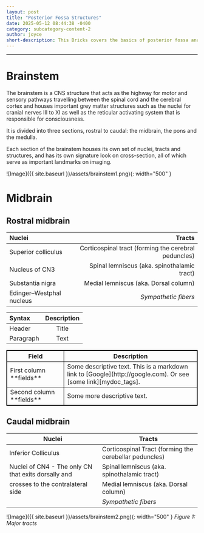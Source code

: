 ```yaml
---
layout: post
title: "Posterior Fossa Structures"
date: 2025-05-12 08:44:38 -0400
category: subcategory-content-2
author: joyce
short-description: This Bricks covers the basics of posterior fossa anatomy.
---
```


-----

# Brainstem

The brainstem is a CNS structure that acts as the highway for motor and sensory pathways travelling between the spinal cord and the cerebral cortex and houses important grey matter structures such as the nuclei for cranial nerves III to XI as well as the reticular activating system that is responsible for consciousness.

It is divided into three sections, rostral to caudal: the midbrain, the pons and the medulla.

Each section of the brainstem houses its own set of nuclei, tracts  and structures, and has its own signature look on cross-section, all of which serve as important landmarks on imaging.

![Image]({{ site.baseurl }}/assets/brainstem1.png){: width="500" }

# Midbrain

## Rostral midbrain

| Nuclei                            | Tracts                                               |
|:---        			    |                                                  ---:|
| Superior colliculus               | Corticospinal tract (forming the cerebral peduncles) |
| Nucleus of CN3                    | Spinal lemniscus (aka. spinothalamic tract)          |
| Substantia nigra                  | Medial lemniscus (aka. Dorsal column)                |
| Edinger–Westphal nucleus          | *Sympathetic fibers*                                 |

| Syntax      | Description |
| :---        |    :----:   |
| Header      | Title       | 
| Paragraph   | Text        | 


<table style="border: 1px solid black; border-collapse: collapse">
<colgroup>
<col width="30%" />
<col width="70%" />
</colgroup>
<thead>
<tr class="header" style="border: 1px solid black; border-collapse: collapse">
<th style="border: 1px solid black; border-collapse: collapse">Field</th>
<th style="border: 1px solid black; border-collapse: collapse">Description</th>
</tr>
</thead>
<tbody>
<tr>
<td style="border: 1px solid black; border-collapse: collapse">First column **fields**</td>
<td style="border: 1px solid black; border-collapse: collapse">Some descriptive text. This is a markdown link to [Google](http://google.com). Or see [some link][mydoc_tags].</td>
</tr>
<tr style="border: 1px solid black; border-collapse: collapse">
<td style="border: 1px solid black; border-collapse: collapse">Second column **fields**</td>
<td style="border: 1px solid black; border-collapse: collapse">Some more descriptive text.
</td>
</tr>
</tbody>
</table>

## Caudal midbrain

| Nuclei                                                                                | Tracts                                                |
|---------------------------------------------------------------------------------------|-------------------------------------------------------|
|Inferior Colliculus                                                                    | Corticospinal Tract (forming the cerebellar peduncles)|
|Nuclei of CN4 - The only CN that exits dorsally and                                    |Spinal lemniscus (aka. spinothalamic tract)            |
|crosses to the contralateral side                                                      |Medial lemniscus (aka. Dorsal column)                  |
|                                                                                       |*Sympathetic fibers*                                   |

![Image]({{ site.baseurl }}/assets/brainstem2.png){: width="500" }
*Figure 1: Major tracts*

<!-- need to double enter to start new lines -->
<!-- need to use the site baseurl in the curly brackets to make internal links work seamlessly -->
